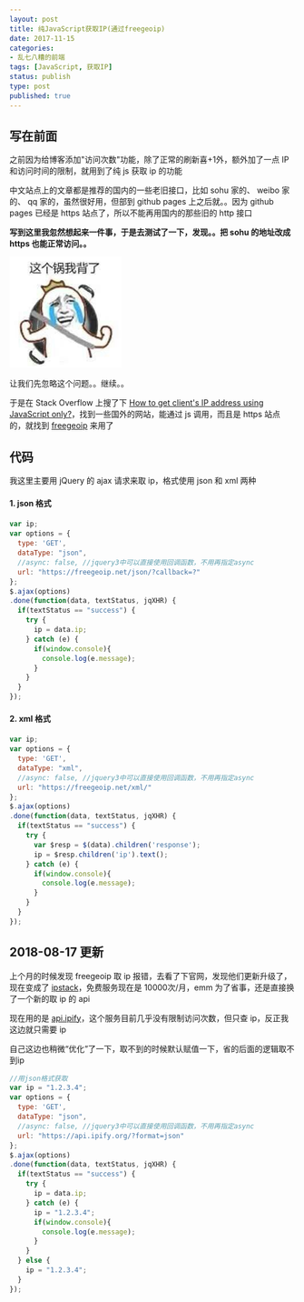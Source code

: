 ```yaml
---
layout: post
title: 纯JavaScript获取IP(通过freegeoip)
date: 2017-11-15
categories:
- 乱七八糟的前端
tags: [JavaScript, 获取IP]
status: publish
type: post
published: true
---
```


## 写在前面

之前因为给博客添加"访问次数"功能，除了正常的刷新喜+1外，额外加了一点 IP 和访问时间的限制，就用到了纯 js 获取 ip 的功能

中文站点上的文章都是推荐的国内的一些老旧接口，比如 sohu 家的、 weibo 家的、 qq 家的，虽然很好用，但部到 github pages 上之后就。。因为 github pages 已经是 https 站点了，所以不能再用国内的那些旧的 http 接口

**写到这里我忽然想起来一件事，于是去测试了一下，发现。。把 sohu 的地址改成 https 也能正常访问。。**

![这个锅我背了.jpg](/images/blog_img/20171115/这个锅我背了.jpg)

让我们先忽略这个问题。。继续。。

于是在 Stack Overflow 上搜了下 [How to get client's IP address using JavaScript only?](https://stackoverflow.com/questions/391979/how-to-get-clients-ip-address-using-javascript-only)，找到一些国外的网站，能通过 js 调用，而且是 https 站点的，就找到 [freegeoip](https://freegeoip.net) 来用了

## 代码

我这里主要用 jQuery 的 ajax 请求来取 ip，格式使用 json 和 xml 两种

#### 1. json 格式

```javascript
var ip;
var options = {
  type: 'GET',
  dataType: "json",
  //async: false, //jquery3中可以直接使用回调函数，不用再指定async
  url: "https://freegeoip.net/json/?callback=?"
};
$.ajax(options)
.done(function(data, textStatus, jqXHR) {
  if(textStatus == "success") {
    try {
      ip = data.ip;
    } catch (e) {
      if(window.console){
        console.log(e.message);
      }
    }
  }
});
```

#### 2. xml 格式

```javascript
var ip;
var options = {
  type: 'GET',
  dataType: "xml",
  //async: false, //jquery3中可以直接使用回调函数，不用再指定async
  url: "https://freegeoip.net/xml/"
};
$.ajax(options)
.done(function(data, textStatus, jqXHR) {
  if(textStatus == "success") {
    try {
      var $resp = $(data).children('response');
      ip = $resp.children('ip').text();
    } catch (e) {
      if(window.console){
        console.log(e.message);
      }
    }
  }
});
```

## 2018-08-17 更新

上个月的时候发现 freegeoip 取 ip 报错，去看了下官网，发现他们更新升级了，现在变成了 [ipstack](https://ipstack.com/)，免费服务现在是 10000次/月，emm 为了省事，还是直接换了一个新的取 ip 的 api

现在用的是 [api.ipify](https://api.ipify.org/)，这个服务目前几乎没有限制访问次数，但只查 ip，反正我这边就只需要 ip

自己这边也稍微“优化”了一下，取不到的时候默认赋值一下，省的后面的逻辑取不到ip

```javascript
//用json格式获取
var ip = "1.2.3.4";
var options = {
  type: 'GET',
  dataType: "json",
  //async: false, //jquery3中可以直接使用回调函数，不用再指定async
  url: "https://api.ipify.org/?format=json"
};
$.ajax(options)
.done(function(data, textStatus, jqXHR) {
  if(textStatus == "success") {
    try {
      ip = data.ip;
    } catch (e) {
      ip = "1.2.3.4";
      if(window.console){
        console.log(e.message);
      }
    }
  } else {
    ip = "1.2.3.4";
  }
});
```
